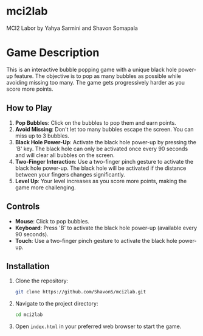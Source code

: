# mci2lab
MCI2 Labor by Yahya Sarmini and Shavon Somapala

# Game Description
This is an interactive bubble popping game with a unique black hole power-up feature. The objective is to pop as many bubbles as possible while avoiding missing too many. The game gets progressively harder as you score more points.

## How to Play
1. **Pop Bubbles**: Click on the bubbles to pop them and earn points.
2. **Avoid Missing**: Don't let too many bubbles escape the screen. You can miss up to 3 bubbles.
3. **Black Hole Power-Up**: Activate the black hole power-up by pressing the 'B' key. The black hole can only be activated once every 90 seconds and will clear all bubbles on the screen.
4. **Two-Finger Interaction**: Use a two-finger pinch gesture to activate the black hole power-up. The black hole will be activated if the distance between your fingers changes significantly.
5. **Level Up**: Your level increases as you score more points, making the game more challenging.

## Controls
- **Mouse**: Click to pop bubbles.
- **Keyboard**: Press 'B' to activate the black hole power-up (available every 90 seconds).
- **Touch**: Use a two-finger pinch gesture to activate the black hole power-up.

## Installation
1. Clone the repository:
    ```sh
    git clone https://github.com/ShavonS/mci2lab.git
2. Navigate to the project directory:
    ```sh
    cd mci2lab
    ```
3. Open `index.html` in your preferred web browser to start the game.